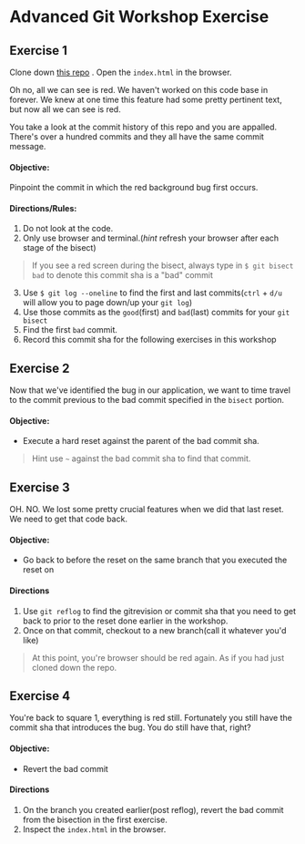 # Advanced Git Workshop Exercise

## Exercise 1

Clone down [this repo](https://github.com/andrewsunglaekim/advanced_git_workshop_ex) . Open the `index.html` in the browser.

Oh no, all we can see is red. We haven't worked on this code base in forever. We knew at one time this feature had some pretty pertinent text, but now all we can see is red.

You take a look at the commit history of this repo and you are appalled. There's over a hundred commits and they all have the same commit message.

#### Objective:
Pinpoint the commit in which the red background bug first occurs.

#### Directions/Rules:
1. Do not look at the code.
2. Only use browser and terminal.(*hint* refresh your browser after each stage of the bisect)
> If you see a red screen during the bisect, always type in `$ git bisect bad` to denote this commit sha is a "bad" commit

3. Use `$ git log --oneline` to find the first and last commits(`ctrl` + `d/u` will allow you to page down/up your `git log`)
4. Use those commits as the `good`(first) and `bad`(last) commits for your `git bisect`
5. Find the first `bad` commit.
6. Record this commit sha for the following exercises in this workshop


## Exercise 2
Now that we've identified the bug in our application, we want to time travel to the commit previous to the bad commit specified in the `bisect` portion.

#### Objective:
- Execute a hard reset against the parent of the bad commit sha.

> Hint use `~` against the bad commit sha to find that commit.

## Exercise 3
OH. NO. We lost some pretty crucial features when we did that last reset. We need to get that code back.

#### Objective:
- Go back to before the reset on the same branch that you executed the reset on

#### Directions
1. Use `git reflog` to find the gitrevision or commit sha that you need to get back to prior to the reset done earlier in the workshop.  
2. Once on that commit, checkout to a new branch(call it whatever you'd like)

> At this point, you're browser should be red again. As if you had just cloned down the repo.

## Exercise 4
You're back to square 1, everything is red still. Fortunately you still have the commit sha that introduces the bug. You do still have that, right?

#### Objective:
- Revert the bad commit

#### Directions
1. On the branch you created earlier(post reflog), revert the bad commit from the bisection in the first exercise.
3. Inspect the `index.html` in the browser.
